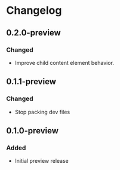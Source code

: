 # Changelog

## 0.2.0-preview
### Changed
- Improve child content element behavior.

## 0.1.1-preview
### Changed
- Stop packing dev files

## 0.1.0-preview
### Added
- Initial preview release